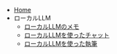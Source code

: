 <!-- docs/_sidebar.md -->

* [Home](/)
* ローカルLLM
  * [ローカルLLMのメモ](llm/lllm_memo.md)
  * [ローカルLLMを使ったチャット](llm/lllm_chat.md)
  * [ローカルLLMを使った執筆](llm/lllm_story.md)

